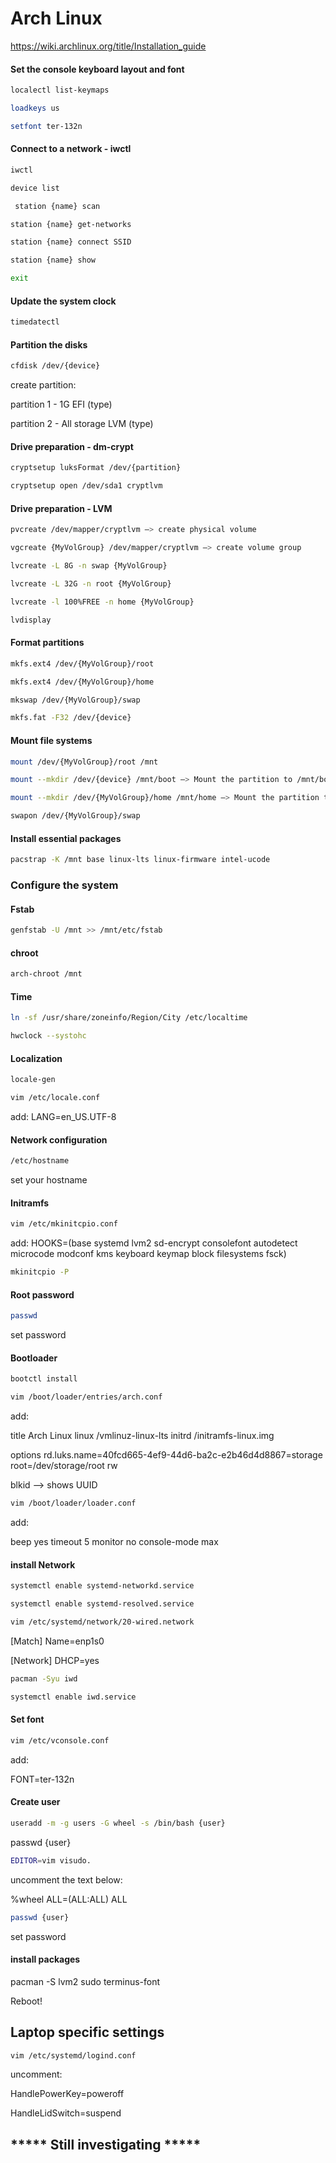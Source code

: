 # Arch Linux

https://wiki.archlinux.org/title/Installation_guide



#### Set the console keyboard layout and font
```sh
localectl list-keymaps
```
```sh
loadkeys us
```
```sh
setfont ter-132n
```

#### Connect to a network - iwctl
```sh
iwctl
```
```sh
device list
```
```sh
 station {name} scan
```
```sh
station {name} get-networks
```
```sh
station {name} connect SSID
```
```sh
station {name} show
```
```sh
exit
```

#### Update the system clock
```sh
timedatectl
```

#### Partition the disks
```sh
cfdisk /dev/{device}
```
create partition:

partition 1 - 1G EFI (type)

partition 2 - All storage LVM (type)


#### Drive preparation - dm-crypt
```sh
cryptsetup luksFormat /dev/{partition}
```
```sh
cryptsetup open /dev/sda1 cryptlvm
```

#### Drive preparation - LVM
```sh
pvcreate /dev/mapper/cryptlvm —> create physical volume
```
```sh
vgcreate {MyVolGroup} /dev/mapper/cryptlvm —> create volume group
```
```sh
lvcreate -L 8G -n swap {MyVolGroup}
```
```sh
lvcreate -L 32G -n root {MyVolGroup}
```
```sh
lvcreate -l 100%FREE -n home {MyVolGroup}
```
```sh
lvdisplay
```


#### Format partitions
```sh
mkfs.ext4 /dev/{MyVolGroup}/root
```
```sh
mkfs.ext4 /dev/{MyVolGroup}/home
```
```sh
mkswap /dev/{MyVolGroup}/swap
```
```sh
mkfs.fat -F32 /dev/{device}
```

#### Mount file systems
```sh
mount /dev/{MyVolGroup}/root /mnt
```
```sh
mount --mkdir /dev/{device} /mnt/boot —> Mount the partition to /mnt/boot
```
```sh
mount --mkdir /dev/{MyVolGroup}/home /mnt/home —> Mount the partition to /mnt/home
```
```sh
swapon /dev/{MyVolGroup}/swap
```

#### Install essential packages
```sh
pacstrap -K /mnt base linux-lts linux-firmware intel-ucode
```

### Configure the system


#### Fstab
```sh
genfstab -U /mnt >> /mnt/etc/fstab
```

#### chroot
```sh
arch-chroot /mnt
```

#### Time
```sh
ln -sf /usr/share/zoneinfo/Region/City /etc/localtime
```
```sh
hwclock --systohc
```

#### Localization
```sh
locale-gen
```
```sh
vim /etc/locale.conf
```
add:
LANG=en_US.UTF-8

#### Network configuration
```sh
/etc/hostname
```
set your hostname


#### Initramfs
```sh
vim /etc/mkinitcpio.conf
```
add: HOOKS=(base systemd lvm2 sd-encrypt consolefont autodetect microcode modconf kms keyboard keymap block filesystems fsck)
```sh
mkinitcpio -P
```

#### Root password
```sh
passwd
```
set password

#### Bootloader
```sh
bootctl install
```
```sh
vim /boot/loader/entries/arch.conf
```
add:  

title   Arch Linux
linux   /vmlinuz-linux-lts
initrd  /initramfs-linux.img

options rd.luks.name=40fcd665-4ef9-44d6-ba2c-e2b46d4d8867=storage root=/dev/storage/root rw

blkid —> shows UUID

```sh
vim /boot/loader/loader.conf
```
add:

beep yes
timeout 5
monitor no
console-mode max


#### install Network
```sh
systemctl enable systemd-networkd.service
```
```sh
systemctl enable systemd-resolved.service
```
```sh
vim /etc/systemd/network/20-wired.network
```

[Match]
Name=enp1s0

[Network]
DHCP=yes
```sh
pacman -Syu iwd
```
```sh
systemctl enable iwd.service
```
#### Set font
```sh
vim /etc/vconsole.conf
```
add:

FONT=ter-132n


#### Create user
```sh
useradd -m -g users -G wheel -s /bin/bash {user}
```
passwd {user}
```sh
EDITOR=vim visudo.
```
uncomment the text below:

%wheel ALL=(ALL:ALL) ALL
```sh
passwd {user}
```
set password

#### install packages

pacman -S lvm2 sudo terminus-font


Reboot!


## Laptop specific settings
```sh
vim /etc/systemd/logind.conf
```
uncomment:

HandlePowerKey=poweroff

HandleLidSwitch=suspend


## ***** Still investigating *****
